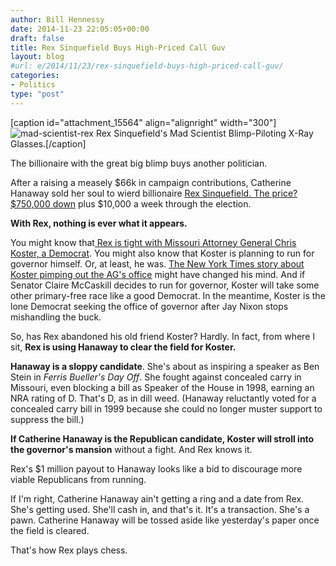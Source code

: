 ```yaml
---
author: Bill Hennessy
date: 2014-11-23 22:05:05+00:00
draft: false
title: Rex Sinquefield Buys High-Priced Call Guv
layout: blog
#url: e/2014/11/23/rex-sinquefield-buys-high-priced-call-guv/
categories:
- Politics
type: "post"
---
```


[caption id="attachment_15564" align="alignright" width="300"]![mad-scientist-rex](https://hennessysview.com/wp-content/uploads/2014/11/mad-scientist-rex-300x238.jpg)
Rex Sinquefield's Mad Scientist Blimp-Piloting X-Ray Glasses.[/caption]

The billionaire with the great big blimp buys another politician.

After a raising a measely $66k in campaign contributions, Catherine Hanaway sold her soul to wierd billionaire [Rex Sinquefield. The price? $750,000 down](https://politicmo.com/2014/10/15/rex-sinquefield-goes-all-in-for-catherine-hanaway-for-governor/) plus $10,000 a week through the election.

**With Rex, nothing is ever what it appears.**

You might know that[ Rex is tight with Missouri Attorney General Chris Koster, a Democrat](https://hennessysview.com/2012/09/30/ignoramus-rex/). You might also know that Koster is planning to run for governor himself. Or, at least, he was. [The New York Times story about Koster pimping out the AG's office](https://www.google.com/url?sa=t&rct=j&q=&esrc=s&source=web&cd=2&cad=rja&uact=8&ved=0CCQQFjAB&url=http%3A%2F%2Fwww.nytimes.com%2F2014%2F10%2F29%2Fus%2Flobbyists-bearing-gifts-pursue-attorneys-general.html&ei=VEBtVPj8NYOsyATJ_oH4CA&usg=AFQjCNG7pK5EXmOcSmN5dE7Jij4PM_ICRQ&sig2=rVQUPMTvvZmCNjfYJ4o4CA&bvm=bv.80120444,d.aWw) might have changed his mind. And if Senator Claire McCaskill decides to run for governor, Koster will take some other primary-free race like a good Democrat. In the meantime, Koster is the lone Democrat seeking the office of governor after Jay Nixon stops mishandling the buck.

So, has Rex abandoned his old friend Koster? Hardly. In fact, from where I sit, **Rex is using Hanaway to clear the field for Koster.**

**Hanaway is a sloppy candidate**. She's about as inspiring a speaker as Ben Stein in _Ferris Bueller's Day Off_. She fought against concealed carry in Missouri, even blocking a bill as Speaker of the House in 1998, earning an NRA rating of D. That's D, as in dill weed. (Hanaway reluctantly voted for a concealed carry bill in 1999 because she could no longer muster support to suppress the bill.)

**If Catherine Hanaway is the Republican candidate, Koster will stroll into the governor's mansion** without a fight. And Rex knows it.

Rex's $1 million payout to Hanaway looks like a bid to discourage more viable Republicans from running.

If I'm right, Catherine Hanaway ain't getting a ring and a date from Rex. She's getting used. She'll cash in, and that's it. It's a transaction. She's a pawn. Catherine Hanaway will be tossed aside like yesterday's paper once the field is cleared.

That's how Rex plays chess.
